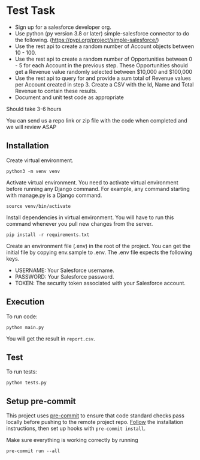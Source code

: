 # Test Task

- Sign up for a salesforce developer org.
- Use python (py version 3.8 or later) simple-salesforce connector to do the following. (https://pypi.org/project/simple-salesforce/)
- Use the rest api to create a random number of Account objects between 10 - 100.
- Use the rest api to create a random number of Opportunities between 0 - 5 for each Account in the previous step. These Opportunities should get a Revenue value randomly selected between $10,000 and $100,000
- Use the rest api to query for and provide a sum total of Revenue values per Account created in step 3. Create a CSV with the Id, Name and Total Revenue to contain these results.
- Document and unit test code as appropriate

Should take 3-6 hours

You can send us a repo link or zip file with the code when completed and we will review ASAP

## Installation

Create virtual environment.

    python3 -m venv venv

Activate virtual environment. You need to activate virtual environment before running any Django command. For example, any command starting with manage.py is a Django command.

    source venv/bin/activate

Install dependencies in virtual environment. You will have to run this command whenever you pull new changes from the server.

    pip install -r requirements.txt

Create an environment file (.env) in the root of the project. You can get the initial file by copying env.sample to .env. The .env file expects the following keys.

- USERNAME: Your Salesforce username.
- PASSWORD: Your Salesforce password.
- TOKEN: The security token associated with your Salesforce account.

## Execution

To run code:

    python main.py

You will get the result in `report.csv`.

## Test

To run tests:

    python tests.py

## Setup pre-commit

This project uses [pre-commit](https://pre-commit.com/) to ensure that code standard checks pass locally before pushing to the remote project repo. [Follow](https://pre-commit.com/#installation) the installation instructions, then set up hooks with `pre-commit install`.

Make sure everything is working correctly by running

    pre-commit run --all
